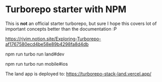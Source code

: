 # Turborepo starter with NPM

This is **not** an official starter turborepo, but sure I hope this covers lot of important concepts better than the documentation :P

https://rjvim.notion.site/Exploring-Turborepo-af1767580ecd4be58e89b4298fa8d4db

npm run turbo run land#dev

npm run turbo run mobile#ios

The land app is deployed to: https://turborepo-stack-land.vercel.app/
